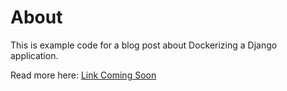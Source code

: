 # About

This is example code for a blog post about Dockerizing a Django application.

Read more here: [Link Coming Soon](concisecoder.io)
